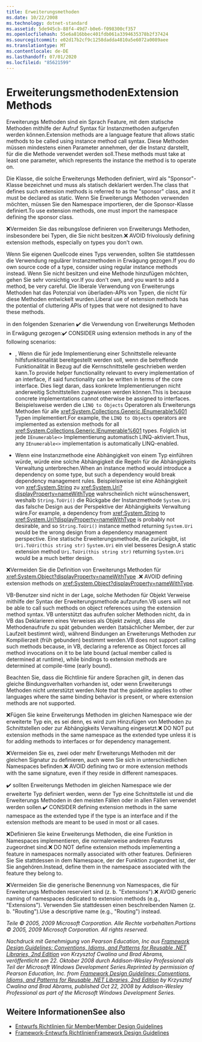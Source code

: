 ```yaml
---
title: Erweiterungsmethoden
ms.date: 10/22/2008
ms.technology: dotnet-standard
ms.assetid: 5de945cb-88f4-49d7-b0e6-f098300cf357
ms.openlocfilehash: 55e6a816bbec401fdb061a3394635378b2f37424
ms.sourcegitcommit: e02d17b2cf9c1258dadda4810a5e6072a0089aee
ms.translationtype: MT
ms.contentlocale: de-DE
ms.lasthandoff: 07/01/2020
ms.locfileid: "85621599"
---
```

# <a name="extension-methods"></a><span data-ttu-id="a4f4e-102">Erweiterungsmethoden</span><span class="sxs-lookup"><span data-stu-id="a4f4e-102">Extension Methods</span></span>
<span data-ttu-id="a4f4e-103">Erweiterungs Methoden sind ein Sprach Feature, mit dem statische Methoden mithilfe der Aufruf Syntax für Instanzmethoden aufgerufen werden können.</span><span class="sxs-lookup"><span data-stu-id="a4f4e-103">Extension methods are a language feature that allows static methods to be called using instance method call syntax.</span></span> <span data-ttu-id="a4f4e-104">Diese Methoden müssen mindestens einen Parameter annehmen, der die Instanz darstellt, für die die Methode verwendet werden soll.</span><span class="sxs-lookup"><span data-stu-id="a4f4e-104">These methods must take at least one parameter, which represents the instance the method is to operate on.</span></span>

 <span data-ttu-id="a4f4e-105">Die Klasse, die solche Erweiterungs Methoden definiert, wird als "Sponsor"-Klasse bezeichnet und muss als statisch deklariert werden.</span><span class="sxs-lookup"><span data-stu-id="a4f4e-105">The class that defines such extension methods is referred to as the "sponsor" class, and it must be declared as static.</span></span> <span data-ttu-id="a4f4e-106">Wenn Sie Erweiterungs Methoden verwenden möchten, müssen Sie den Namespace importieren, der die Sponsor-Klasse definiert.</span><span class="sxs-lookup"><span data-stu-id="a4f4e-106">To use extension methods, one must import the namespace defining the sponsor class.</span></span>

 <span data-ttu-id="a4f4e-107">❌Vermeiden Sie das reibungslose definieren von Erweiterungs Methoden, insbesondere bei Typen, die Sie nicht besitzen.</span><span class="sxs-lookup"><span data-stu-id="a4f4e-107">❌ AVOID frivolously defining extension methods, especially on types you don't own.</span></span>

 <span data-ttu-id="a4f4e-108">Wenn Sie eigenen Quellcode eines Typs verwenden, sollten Sie stattdessen die Verwendung regulärer Instanzmethoden in Erwägung gezogen.</span><span class="sxs-lookup"><span data-stu-id="a4f4e-108">If you do own source code of a type, consider using regular instance methods instead.</span></span> <span data-ttu-id="a4f4e-109">Wenn Sie nicht besitzen und eine Methode hinzufügen möchten, gehen Sie sehr vorsichtig vor.</span><span class="sxs-lookup"><span data-stu-id="a4f4e-109">If you don't own, and you want to add a method, be very careful.</span></span> <span data-ttu-id="a4f4e-110">Die liberale Verwendung von Erweiterungs Methoden hat das Potenzial von überladen-APIs von Typen, die nicht für diese Methoden entwickelt wurden.</span><span class="sxs-lookup"><span data-stu-id="a4f4e-110">Liberal use of extension methods has the potential of cluttering APIs of types that were not designed to have these methods.</span></span>

 <span data-ttu-id="a4f4e-111">in den folgenden Szenarien ✔️ die Verwendung von Erweiterungs Methoden in Erwägung gezogen:</span><span class="sxs-lookup"><span data-stu-id="a4f4e-111">✔️ CONSIDER using extension methods in any of the following scenarios:</span></span>

- <span data-ttu-id="a4f4e-112">, Wenn die für jede Implementierung einer Schnittstelle relevante hilfsfunktionalität bereitgestellt werden soll, wenn die betreffende Funktionalität in Bezug auf die Kernschnittstelle geschrieben werden kann.</span><span class="sxs-lookup"><span data-stu-id="a4f4e-112">To provide helper functionality relevant to every implementation of an interface, if said functionality can be written in terms of the core interface.</span></span> <span data-ttu-id="a4f4e-113">Dies liegt daran, dass konkrete Implementierungen nicht anderweitig Schnittstellen zugewiesen werden können.</span><span class="sxs-lookup"><span data-stu-id="a4f4e-113">This is because concrete implementations cannot otherwise be assigned to interfaces.</span></span> <span data-ttu-id="a4f4e-114">Beispielsweise werden die `LINQ to Objects` Operatoren als Erweiterungs Methoden für alle <xref:System.Collections.Generic.IEnumerable%601> Typen implementiert.</span><span class="sxs-lookup"><span data-stu-id="a4f4e-114">For example, the `LINQ to Objects` operators are implemented as extension methods for all <xref:System.Collections.Generic.IEnumerable%601> types.</span></span> <span data-ttu-id="a4f4e-115">Folglich ist jede `IEnumerable<>` Implementierung automatisch LINQ-aktiviert.</span><span class="sxs-lookup"><span data-stu-id="a4f4e-115">Thus, any `IEnumerable<>` implementation is automatically LINQ-enabled.</span></span>

- <span data-ttu-id="a4f4e-116">Wenn eine Instanzmethode eine Abhängigkeit von einem Typ einführen würde, würde eine solche Abhängigkeit die Regeln für die Abhängigkeits Verwaltung unterbrechen.</span><span class="sxs-lookup"><span data-stu-id="a4f4e-116">When an instance method would introduce a dependency on some type, but such a dependency would break dependency management rules.</span></span> <span data-ttu-id="a4f4e-117">Beispielsweise ist eine Abhängigkeit von <xref:System.String> zu <xref:System.Uri?displayProperty=nameWithType> wahrscheinlich nicht wünschenswert, weshalb `String.ToUri()` die Rückgabe der Instanzmethode `System.Uri` das falsche Design aus der Perspektive der Abhängigkeits Verwaltung wäre.</span><span class="sxs-lookup"><span data-stu-id="a4f4e-117">For example, a dependency from <xref:System.String> to <xref:System.Uri?displayProperty=nameWithType> is probably not desirable, and so `String.ToUri()` instance method returning `System.Uri` would be the wrong design from a dependency management perspective.</span></span> <span data-ttu-id="a4f4e-118">Eine statische Erweiterungsmethode, die zurückgibt, ist `Uri.ToUri(this string str)` `System.Uri` ein viel besseres Design.</span><span class="sxs-lookup"><span data-stu-id="a4f4e-118">A static extension method `Uri.ToUri(this string str)` returning `System.Uri` would be a much better design.</span></span>

 <span data-ttu-id="a4f4e-119">❌Vermeiden Sie die Definition von Erweiterungs Methoden für <xref:System.Object?displayProperty=nameWithType> .</span><span class="sxs-lookup"><span data-stu-id="a4f4e-119">❌ AVOID defining extension methods on <xref:System.Object?displayProperty=nameWithType>.</span></span>

 <span data-ttu-id="a4f4e-120">VB-Benutzer sind nicht in der Lage, solche Methoden für Objekt Verweise mithilfe der Syntax der Erweiterungsmethode aufzurufen.</span><span class="sxs-lookup"><span data-stu-id="a4f4e-120">VB users will not be able to call such methods on object references using the extension method syntax.</span></span> <span data-ttu-id="a4f4e-121">VB unterstützt das aufrufen solcher Methoden nicht, da in VB das Deklarieren eines Verweises als Objekt zwingt, dass alle Methodenaufrufe zu spät gebunden werden (tatsächlicher Member, der zur Laufzeit bestimmt wird), während Bindungen an Erweiterungs Methoden zur Kompilierzeit (früh gebunden) bestimmt werden.</span><span class="sxs-lookup"><span data-stu-id="a4f4e-121">VB does not support calling such methods because, in VB, declaring a reference as Object forces all method invocations on it to be late bound (actual member called is determined at runtime), while bindings to extension methods are determined at compile-time (early bound).</span></span>

 <span data-ttu-id="a4f4e-122">Beachten Sie, dass die Richtlinie für andere Sprachen gilt, in denen das gleiche Bindungsverhalten vorhanden ist, oder wenn Erweiterungs Methoden nicht unterstützt werden.</span><span class="sxs-lookup"><span data-stu-id="a4f4e-122">Note that the guideline applies to other languages where the same binding behavior is present, or where extension methods are not supported.</span></span>

 <span data-ttu-id="a4f4e-123">❌Fügen Sie keine Erweiterungs Methoden im gleichen Namespace wie der erweiterte Typ ein, es sei denn, es wird zum Hinzufügen von Methoden zu Schnittstellen oder zur Abhängigkeits Verwaltung eingesetzt.</span><span class="sxs-lookup"><span data-stu-id="a4f4e-123">❌ DO NOT put extension methods in the same namespace as the extended type unless it is for adding methods to interfaces or for dependency management.</span></span>

 <span data-ttu-id="a4f4e-124">❌Vermeiden Sie es, zwei oder mehr Erweiterungs Methoden mit der gleichen Signatur zu definieren, auch wenn Sie sich in unterschiedlichen Namespaces befinden.</span><span class="sxs-lookup"><span data-stu-id="a4f4e-124">❌ AVOID defining two or more extension methods with the same signature, even if they reside in different namespaces.</span></span>

 <span data-ttu-id="a4f4e-125">✔️ sollten Erweiterungs Methoden im gleichen Namespace wie der erweiterte Typ definiert werden, wenn der Typ eine Schnittstelle ist und die Erweiterungs Methoden in den meisten Fällen oder in allen Fällen verwendet werden sollen.</span><span class="sxs-lookup"><span data-stu-id="a4f4e-125">✔️ CONSIDER defining extension methods in the same namespace as the extended type if the type is an interface and if the extension methods are meant to be used in most or all cases.</span></span>

 <span data-ttu-id="a4f4e-126">❌Definieren Sie keine Erweiterungs Methoden, die eine Funktion in Namespaces implementieren, die normalerweise anderen Features zugeordnet sind.</span><span class="sxs-lookup"><span data-stu-id="a4f4e-126">❌ DO NOT define extension methods implementing a feature in namespaces normally associated with other features.</span></span> <span data-ttu-id="a4f4e-127">Definieren Sie Sie stattdessen in dem Namespace, der der Funktion zugeordnet ist, der Sie angehören.</span><span class="sxs-lookup"><span data-stu-id="a4f4e-127">Instead, define them in the namespace associated with the feature they belong to.</span></span>

 <span data-ttu-id="a4f4e-128">❌Vermeiden Sie die generische Benennung von Namespaces, die für Erweiterungs Methoden reserviert sind (z. b. "Extensions").</span><span class="sxs-lookup"><span data-stu-id="a4f4e-128">❌ AVOID generic naming of namespaces dedicated to extension methods (e.g., "Extensions").</span></span> <span data-ttu-id="a4f4e-129">Verwenden Sie stattdessen einen beschreibenden Namen (z. b. "Routing").</span><span class="sxs-lookup"><span data-stu-id="a4f4e-129">Use a descriptive name (e.g., "Routing") instead.</span></span>

 <span data-ttu-id="a4f4e-130">*Teile &copy; 2005, 2009 Microsoft Corporation. Alle Rechte vorbehalten.*</span><span class="sxs-lookup"><span data-stu-id="a4f4e-130">*Portions &copy; 2005, 2009 Microsoft Corporation. All rights reserved.*</span></span>

 <span data-ttu-id="a4f4e-131">*Nachdruck mit Genehmigung von Pearson Education, Inc aus [Framework Design Guidelines: Conventions, Idioms, and Patterns for Reusable .NET Libraries, 2nd Edition](https://www.informit.com/store/framework-design-guidelines-conventions-idioms-and-9780321545619) von Krzysztof Cwalina und Brad Abrams, veröffentlicht am 22. Oktober 2008 durch Addison-Wesley Professional als Teil der Microsoft Windows Development Series.*</span><span class="sxs-lookup"><span data-stu-id="a4f4e-131">*Reprinted by permission of Pearson Education, Inc. from [Framework Design Guidelines: Conventions, Idioms, and Patterns for Reusable .NET Libraries, 2nd Edition](https://www.informit.com/store/framework-design-guidelines-conventions-idioms-and-9780321545619) by Krzysztof Cwalina and Brad Abrams, published Oct 22, 2008 by Addison-Wesley Professional as part of the Microsoft Windows Development Series.*</span></span>

## <a name="see-also"></a><span data-ttu-id="a4f4e-132">Weitere Informationen</span><span class="sxs-lookup"><span data-stu-id="a4f4e-132">See also</span></span>

- [<span data-ttu-id="a4f4e-133">Entwurfs Richtlinien für Member</span><span class="sxs-lookup"><span data-stu-id="a4f4e-133">Member Design Guidelines</span></span>](member.md)
- [<span data-ttu-id="a4f4e-134">Framework-Entwurfs Richtlinien</span><span class="sxs-lookup"><span data-stu-id="a4f4e-134">Framework Design Guidelines</span></span>](index.md)
